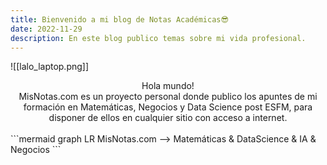 ```yaml
---
title: Bienvenido a mi blog de Notas Académicas😎
date: 2022-11-29
description: En este blog publico temas sobre mi vida profesional.
---
```

![[lalo_laptop.png]]
<center>
<div className="text-green-500"> Hola mundo!</div>
</center>

<center>
<div className="text-green-500"> MisNotas.com es un proyecto personal donde publico los apuntes de mi formación en Matemáticas, Negocios y Data Science post ESFM, para disponer de ellos en cualquier sitio con acceso a internet.</div>
</center>
<br>
```mermaid
graph LR 
MisNotas.com --> Matemáticas & DataScience & IA & Negocios 
```